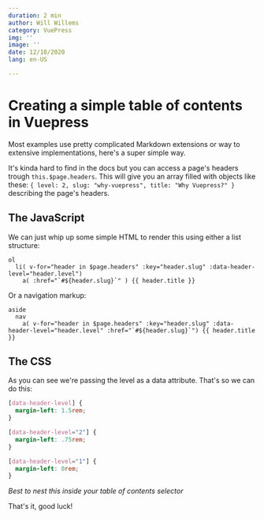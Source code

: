 ```yaml
---
duration: 2 min
author: Will Willems
category: VuePress
img: ''
image: ''
date: 12/18/2020
lang: en-US

---
```


# Creating a simple table of contents in Vuepress

Most examples use pretty complicated Markdown extensions or way to extensive implementations, here's a super simple way.

It's kinda hard to find in the docs but you can access a page's headers trough `this.$page.headers`. This will give you an array filled with objects like these: `{ level: 2, slug: "why-vuepress", title: "Why Vuepress?" }` describing the page's headers.

## The JavaScript

We can just whip up some simple HTML to render this using either a list structure:

``` pug
ol
  li( v-for="header in $page.headers" :key="header.slug" :data-header-level="header.level")
    a( :href="`#${header.slug}`" ) {{ header.title }}
```
Or a navigation markup:
``` pug
aside
  nav
    a( v-for="header in $page.headers" :key="header.slug" :data-header-level="header.level" :href="`#${header.slug}`") {{ header.title }}
```

## The CSS

As you can see we're passing the level as a data attribute. That's so we can do this:

``` css
[data-header-level] {
  margin-left: 1.5rem;
}

[data-header-level="2"] {
  margin-left: .75rem;
}

[data-header-level="1"] {
  margin-left: 0rem;
}
```
*Best to nest this inside your table of contents selector*

That's it, good luck!